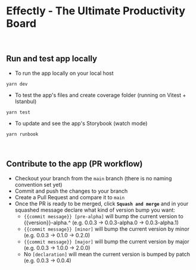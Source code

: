 # Effectly - The Ultimate Productivity Board

<br>

## Run and test app locally
- To run the app locally on your local host
```
yarn dev
```
- To test the app's files and create coverage folder (running on Vitest + Istanbul)
```
yarn test
```
- To update and see the app's Storybook (watch mode)
```
yarn runbook
```
<br>

## Contribute to the app (PR workflow)
- Checkout your branch from the `main` branch (there is no naming convention set yet)
- Commit and push the changes to your branch
- Create a Pull Request and compare it to `main`
- Once the PR is ready to be merged, click **`Squash and merge`** and in your squashed message declare what kind of version bump you want:
    - `{{commit message}} [pre-alpha]` will bump the current version to {{version}}-alpha.^ (e.g. 0.0.3 -> 0.0.3-alpha.0 -> 0.0.3-alpha.1)
    - `{{commit message}} [minor]` will bump the current version by minor (e.g. 0.0.3 -> 0.1.0 -> 0.2.0)
    - `{{commit message}} [major]` will bump the current version by major (e.g. 0.0.3 -> 1.0.0 -> 2.0.0)
    - No `[declaration]` will mean the current version is bumped by patch (e.g. 0.0.3 -> 0.0.4)
